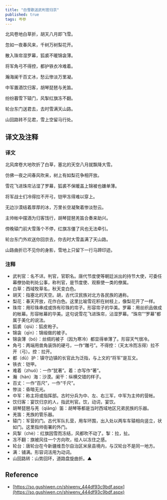 ```yaml
---
title: "白雪歌送武判官归京"
published: true
tags: 岑参
---
```


北风卷地白草折，胡天八月即飞雪。

忽如一夜春风来，千树万树梨花开。

散入珠帘湿罗幕，狐裘不暖锦衾薄。

将军角弓不得控，都护铁衣冷难着。

瀚海阑干百丈冰，愁云惨淡万里凝。

中军置酒饮归客，胡琴琵琶与羌笛。

纷纷暮雪下辕门，风掣红旗冻不翻。

轮台东门送君去，去时雪满天山路。

山回路转不见君，雪上空留马行处。

## 译文及注释

### 译文

北风席卷大地吹折了白草，塞北的天空八月就飘降大雪。

仿佛一夜之间春风吹来，树上有如梨花争相开放。

雪花飞进珠帘沾湿了罗幕，狐裘不保暖盖上锦被也嫌单薄。

将军战士们冷得拉不开弓，铠甲冻得难以穿上。

无边沙漠结着厚厚的冰，万里长空凝聚着惨淡愁云。

主帅帐中摆酒为归客饯行，胡琴琵琶羌笛合奏来助兴。

傍晚辕门前大雪落个不停，红旗冻僵了风也无法牵引。

轮台东门外欢送你回京去，你去时大雪盖满了天山路。

山路曲折已不见你的身影，雪地上只留下一行马蹄印迹。

### 注释

- 武判官：名不详。判官，官职名。唐代节度使等朝廷派出的持节大使，可委任幕僚协助判处公事，称判官，是节度使、观察使一类的僚属。
- 白草：西域牧草名，秋天变白色。
- 胡天：指塞北的天空。胡，古代汉民族对北方各民族的通称。
- 梨花：春天开放，花作白色。这里比喻雪花积在树枝上，像梨花开了一样。
- 珠帘：用珍珠串成或饰有珍珠的帘子。形容帘子的华美。罗幕：用丝织品做成的帐幕。形容帐幕的华美。这句说雪花飞进珠帘，沾湿罗幕。“珠帘”“罗幕”都属于美化的说法。
- 狐裘（qiú）：狐皮袍子。
- 锦衾（qīn）：锦缎做的被子。
- 锦衾薄（bó）：丝绸的被子（因为寒冷）都显得单薄了。形容天气很冷。
- 角弓：两端用兽角装饰的硬弓，一作“雕弓”。不得控：（天太冷而冻得）拉不开（弓）。控：拉开。
- 都（dū）护：镇守边镇的长官此为泛指，与上文的“将军”是互文。
- 铁衣：铠甲。
- 难着（zhuó）：一作“犹著”。着：亦写作“著”。
- 瀚（hàn）海：沙漠。阑干：纵横交错的样子。
- 百丈：一作“百尺”，一作“千尺”。
- 惨淡：昏暗无光。
- 中军：称主将或指挥部。古时分兵为中、左、右三军，中军为主帅的营帐。
- 饮归客：宴饮归京的人，指武判官。饮，动词，宴饮。
- 胡琴琵琶与羌（qiāng）笛：胡琴等都是当时西域地区兄弟民族的乐器。
- 羌笛：羌族的管乐器。
- 辕门：军营的门。古代军队扎营，用车环围，出入处以两车车辕相向竖立，状如门。这里指帅衙署的外门。
- 风掣（chè）：红旗因雪而冻结，风都吹不动了。掣：拉，扯。
- 冻不翻：旗被风往一个方向吹，给人以冻住之感。
- 轮台：唐轮台在今新疆维吾尔自治区米泉县境内，与汉轮台不是同一地方。
- 满：铺满。形容词活用为动词。
- 山回路转：山势回环，道路盘旋曲折。▲

## Reference

- [https://so.gushiwen.cn/shiwenv_444df93c9bdf.aspx](https://so.gushiwen.cn/shiwenv_444df93c9bdf.aspx)